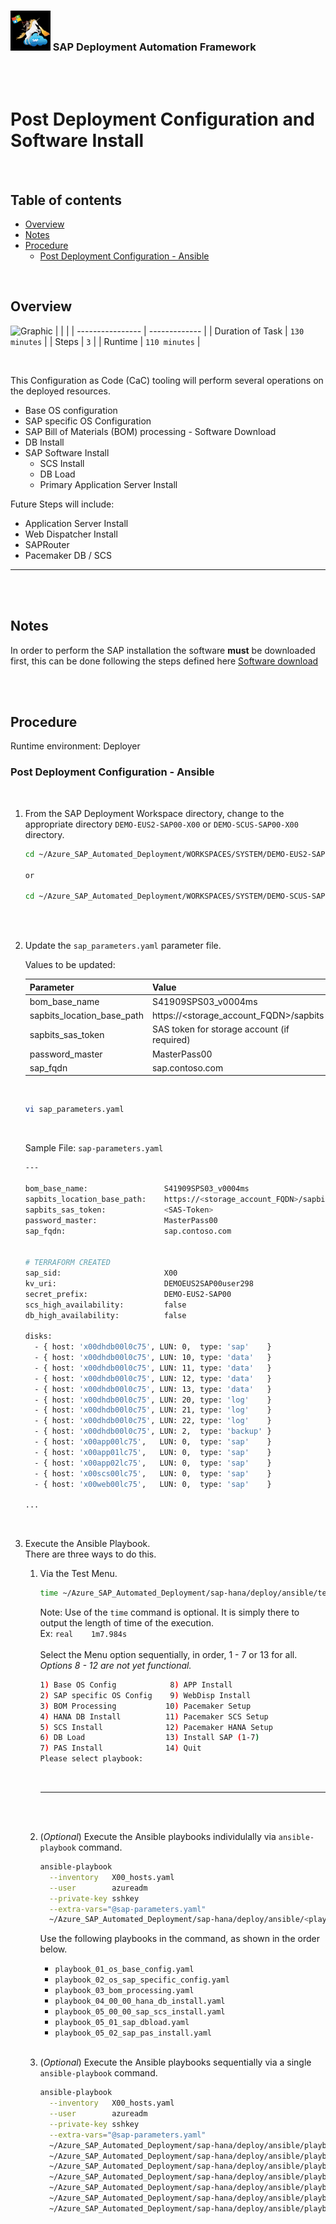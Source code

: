 ### <img src="../../../assets/images/UnicornSAPBlack256x256.png" width="64px"> SAP Deployment Automation Framework <!-- omit in toc -->
<br/><br/>

# Post Deployment Configuration and Software Install <!-- omit in toc -->

<br/>

## Table of contents <!-- omit in toc -->

- [Overview](#overview)
- [Notes](#notes)
- [Procedure](#procedure)
  - [Post Deployment Configuration - Ansible](#post-deployment-configuration---ansible)

<br/>

## Overview

![Graphic]()
|                  |               |
| ---------------- | ------------- |
| Duration of Task | `130 minutes` |
| Steps            | `3`           |
| Runtime          | `110 minutes` |

<br/>

This Configuration as Code (CaC) tooling will perform several operations on the deployed resources.
- Base OS configuration
- SAP specific OS Configuration
- SAP Bill of Materials (BOM) processing - Software Download
- DB Install
- SAP Software Install
  - SCS Install
  - DB Load
  - Primary Application Server Install

Future Steps will include:
- Application Server Install
- Web Dispatcher Install
- SAPRouter
- Pacemaker DB / SCS

---

<br/><br/>

## Notes

In order to perform the SAP installation the software **must** be downloaded first, this can be done following the steps defined here [Software download](../software-download)

<br/><br/>

## Procedure

Runtime environment: Deployer
### Post Deployment Configuration - Ansible
<br/>

1. From the SAP Deployment Workspace directory, change to the appropriate directory `DEMO-EUS2-SAP00-X00` or `DEMO-SCUS-SAP00-X00` directory.
    ```bash
    cd ~/Azure_SAP_Automated_Deployment/WORKSPACES/SYSTEM/DEMO-EUS2-SAP00-X00
    
    or 

    cd ~/Azure_SAP_Automated_Deployment/WORKSPACES/SYSTEM/DEMO-SCUS-SAP00-X00
    
    ```
    <br/><br/>

2. Update the `sap_parameters.yaml` parameter file.
    <br/>
    
    Values to be updated:

    | Parameter                  | Value                                  |
    | -------------------------- | -------------------------------------- |
    | bom_base_name              | S41909SPS03_v0004ms                    |
    | sapbits_location_base_path | https://<storage_account_FQDN>/sapbits |
    | sapbits_sas_token          | SAS token for storage account (if required) |
    | password_master            | MasterPass00                           |
    | sap_fqdn                   | sap.contoso.com                        |
    
    <br/>

    ```bash
    vi sap_parameters.yaml
    ```
    <br/>

    Sample File: `sap-parameters.yaml`
    ```bash
    ---

    bom_base_name:                 S41909SPS03_v0004ms
    sapbits_location_base_path:    https://<storage_account_FQDN>/sapbits
    sapbits_sas_token:             <SAS-Token>
    password_master:               MasterPass00
    sap_fqdn:                      sap.contoso.com


    # TERRAFORM CREATED
    sap_sid:                       X00
    kv_uri:                        DEMOEUS2SAP00user298
    secret_prefix:                 DEMO-EUS2-SAP00
    scs_high_availability:         false
    db_high_availability:          false

    disks:
      - { host: 'x00dhdb00l0c75', LUN: 0,  type: 'sap'    }
      - { host: 'x00dhdb00l0c75', LUN: 10, type: 'data'   }
      - { host: 'x00dhdb00l0c75', LUN: 11, type: 'data'   }
      - { host: 'x00dhdb00l0c75', LUN: 12, type: 'data'   }
      - { host: 'x00dhdb00l0c75', LUN: 13, type: 'data'   }
      - { host: 'x00dhdb00l0c75', LUN: 20, type: 'log'    }
      - { host: 'x00dhdb00l0c75', LUN: 21, type: 'log'    }
      - { host: 'x00dhdb00l0c75', LUN: 22, type: 'log'    }
      - { host: 'x00dhdb00l0c75', LUN: 2,  type: 'backup' }
      - { host: 'x00app00lc75',   LUN: 0,  type: 'sap'    }
      - { host: 'x00app01lc75',   LUN: 0,  type: 'sap'    }
      - { host: 'x00app02lc75',   LUN: 0,  type: 'sap'    }
      - { host: 'x00scs00lc75',   LUN: 0,  type: 'sap'    }
      - { host: 'x00web00lc75',   LUN: 0,  type: 'sap'    }

    ...
    ```
    <br/>


3. Execute the Ansible Playbook. <br/>There are three ways to do this.


   1. Via the Test Menu.
        ```bash
        time ~/Azure_SAP_Automated_Deployment/sap-hana/deploy/ansible/test_menu.sh
        ```
        Note: Use  of the `time` command is optional. It is simply there to output the length of time of the execution.<br/>
              Ex: `real    1m7.984s`
        <br/><br/>
        Select the Menu option sequentially, in order, 1 - 7 or 13 for all.<br/>
        *Options 8 - 12 are not yet functional.*
        ```bash
        1) Base OS Config            8) APP Install
        2) SAP specific OS Config    9) WebDisp Install
        3) BOM Processing           10) Pacemaker Setup
        4) HANA DB Install          11) Pacemaker SCS Setup
        5) SCS Install              12) Pacemaker HANA Setup
        6) DB Load                  13) Install SAP (1-7)
        7) PAS Install              14) Quit
        Please select playbook: 
        ```
        <br/>

        ---
        <br/><br/>


    2. (*Optional*) Execute the Ansible playbooks individulally via `ansible-playbook` command.
        <br/>
        ```bash
        ansible-playbook                                                                                   \
          --inventory   X00_hosts.yaml                                                                     \
          --user        azureadm                                                                           \
          --private-key sshkey                                                                             \
          --extra-vars="@sap-parameters.yaml"                                                              \
          ~/Azure_SAP_Automated_Deployment/sap-hana/deploy/ansible/<playbook>
        ```
        Use the following playbooks in the command, as shown in the order below.
        - `playbook_01_os_base_config.yaml`
        - `playbook_02_os_sap_specific_config.yaml`
        - `playbook_03_bom_processing.yaml`
        - `playbook_04_00_00_hana_db_install.yaml`
        - `playbook_05_00_00_sap_scs_install.yaml`
        - `playbook_05_01_sap_dbload.yaml`
        - `playbook_05_02_sap_pas_install.yaml`
        <br/><br/>


    3. (*Optional*) Execute the Ansible playbooks sequentially via a single `ansible-playbook` command.
        ```bash
        ansible-playbook                                                                                   \
          --inventory   X00_hosts.yaml                                                                     \
          --user        azureadm                                                                           \
          --private-key sshkey                                                                             \
          --extra-vars="@sap-parameters.yaml"                                                              \
          ~/Azure_SAP_Automated_Deployment/sap-hana/deploy/ansible/playbook_01_os_base_config.yaml         \
          ~/Azure_SAP_Automated_Deployment/sap-hana/deploy/ansible/playbook_02_os_sap_specific_config.yaml \
          ~/Azure_SAP_Automated_Deployment/sap-hana/deploy/ansible/playbook_03_bom_processing.yaml         \
          ~/Azure_SAP_Automated_Deployment/sap-hana/deploy/ansible/playbook_04_00_00_hana_db_install.yaml  \
          ~/Azure_SAP_Automated_Deployment/sap-hana/deploy/ansible/playbook_05_00_00_sap_scs_install.yaml  \
          ~/Azure_SAP_Automated_Deployment/sap-hana/deploy/ansible/playbook_05_01_sap_dbload.yaml          \
          ~/Azure_SAP_Automated_Deployment/sap-hana/deploy/ansible/playbook_05_02_sap_pas_install.yaml
        ```

       <br/><br/><br/><br/>
